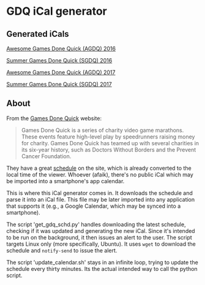 # GDQ iCal generator

## Generated iCals

[Awesome Games Done Quick (AGDQ) 2016](https://calendar.google.com/calendar/ical/itca1dvmn55c782volr60339ms%40group.calendar.google.com/public/basic.ics)

[Summer Games Done Quick (SGDQ) 2016](https://calendar.google.com/calendar/ical/qosbgk781rj80jl9sk64k2o8uo%40group.calendar.google.com/public/basic.ics)

[Awesome Games Done Quick (AGDQ) 2017](https://calendar.google.com/calendar/ical/i3ljn1vgdgj335uoh4uhe03nd4%40group.calendar.google.com/public/basic.ics)

[Summer Games Done Quick (SGDQ) 2017](https://calendar.google.com/calendar/ical/79scsgto6vqo2bn5b3crlf63lo%40group.calendar.google.com/public/basic.ics)

## About

From the [Games Done Quick](https://gamesdonequick.com/) website:

> Games Done Quick is a series of charity video game marathons. These events
> feature high-level play by speedrunners raising money for charity. Games Done
> Quick has teamed up with several charities in its six-year history, such as
> Doctors Without Borders and the Prevent Cancer Foundation.

They have a great [schedule](https://gamesdonequick.com/schedule) on the site,
which is already converted to the local time of the viewer. Whoever (afaik),
there's no public iCal which may be imported into a smartphone's app calendar.

This is where this iCal generator comes in. It downloads the schedule and parse
it into an iCal file. This file may be later imported into any application that
supports it (e.g., a Google Calendar, which may be synced into a smartphone).

The script 'get_gdq_schd.py' handles downloading the latest schedule, checking
if it was updated and generating the new iCal. Since it's intended to be run on
the background, it then issues an alert to the user. The script targets Linux
only (more specifically, Ubuntu). It uses `wget` to download the schedule and
`notify-send` to issue the alert.

The script 'update_calendar.sh' stays in an infinite loop, trying to update the
schedule every thirty minutes. Its the actual intended way to call the python
script.

